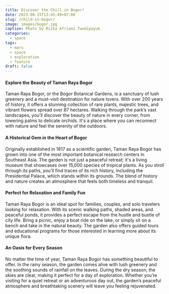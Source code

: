 ```yaml
---
title: Discover the Chill in Bogor! 
date: 2023-08-15T13:45:49+07:00
slug: /child-in-bogor/
image: images/bogor.jpg
caption: Photo by Rizka Afriani Tandipayuk
categories:
  - space
tags:
  - mars 
  - space 
  - exploration
  - feature
draft: false
---
```


#### **Explore the Beauty of Taman Raya Bogor**  
Taman Raya Bogor, or the Bogor Botanical Gardens, is a sanctuary of lush greenery and a must-visit destination for nature lovers. With over 200 years of history, it offers a stunning collection of rare plants, majestic trees, and vibrant flowers spread over 87 hectares. Walking through the park’s vast landscapes, you’ll discover the beauty of nature in every corner, from towering palms to delicate orchids. It's a place where you can reconnect with nature and feel the serenity of the outdoors.

#### **A Historical Gem in the Heart of Bogor**  
Originally established in 1817 as a scientific garden, Taman Raya Bogor has grown into one of the most important botanical research centers in Southeast Asia. The garden is not just a peaceful retreat; it's a living museum that showcases over 15,000 species of tropical plants. As you stroll through its paths, you’ll find traces of its rich history, including the Presidential Palace, which stands within its grounds. The blend of history and nature creates an atmosphere that feels both timeless and tranquil.

#### **Perfect for Relaxation and Family Fun**  
Taman Raya Bogor is an ideal spot for families, couples, and solo travelers looking for relaxation. With its scenic walking paths, shaded areas, and peaceful ponds, it provides a perfect escape from the hustle and bustle of city life. Bring a picnic, enjoy a boat ride on the lake, or simply sit on a bench and take in the natural beauty. The garden also offers guided tours and educational programs for those interested in learning more about its unique flora.

#### **An Oasis for Every Season**  
No matter the time of year, Taman Raya Bogor has something beautiful to offer. In the rainy season, the garden comes alive with lush greenery and the soothing sounds of rainfall on the leaves. During the dry season, the skies are clear, making it perfect for a day of exploration. Whether you’re visiting for a quiet retreat or an adventurous day out, the garden’s peaceful atmosphere and breathtaking scenery will leave you feeling rejuvenated.

